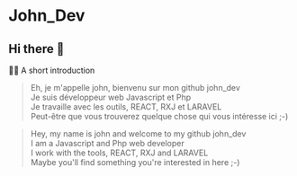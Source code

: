 # John_Dev  

## Hi there 👋   

🙋‍♀️ A short introduction  

> Eh, je m'appelle john, bienvenu sur mon github john_dev  
> Je suis développeur web Javascript et Php  
> Je travaille avec les outils, REACT, RXJ et LARAVEL  
> Peut-être que vous trouverez quelque chose qui vous intéresse ici ;-)  

> Hey, my name is john and welcome to my github john_dev  
> I am a Javascript and Php web developer  
> I work with the tools, REACT, RXJ and LARAVEL  
> Maybe you'll find something you're interested in here ;-)  



<!--
**Here are some ideas to get you started:**

 - what is your organization all about?
🌈 Contribution guidelines - how can the community get involved?
👩‍💻 Useful resources - where can the community find your docs? Is there anything else the community should know?
🍿 Fun facts - what does your team eat for breakfast?
🧙 Remember, you can do mighty things with the power of [Markdown](https://docs.github.com/github/writing-on-github/getting-started-with-writing-and-formatting-on-github/basic-writing-and-formatting-syntax)
-->
